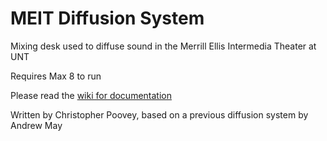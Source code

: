 # MEIT Diffusion System
Mixing desk used to diffuse sound in the Merrill Ellis Intermedia Theater at UNT

Requires Max 8 to run

Please read the <a href=https://github.com/cemistaff/MEIT-Diffusion-System/wiki> wiki for documentation</a>

Written by Christopher Poovey, based on a previous diffusion system by Andrew May
